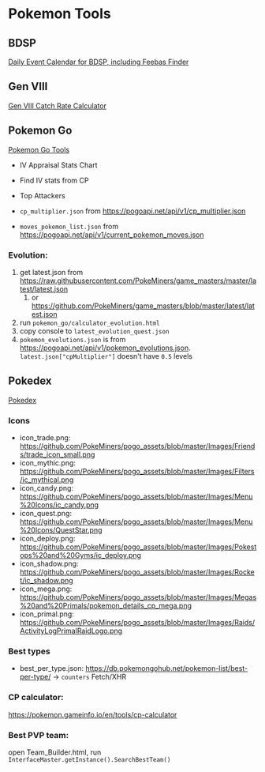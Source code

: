 # Pokemon Tools

## BDSP

[Daily Event Calendar for BDSP, including Feebas Finder](https://g2384.github.io/pokemon-tools/BDSP-Daily-Event-Calendar.html)

## Gen VIII

[Gen VIII Catch Rate Calculator](https://g2384.github.io/pokemon-tools/Catch-Rate-Calculator.html)

## Pokemon Go

[Pokemon Go Tools](https://g2384.github.io/pokemon-tools/Pokemon-Go.html)

- IV Appraisal Stats Chart
- Find IV stats from CP
- Top Attackers

- `cp_multiplier.json` from https://pogoapi.net/api/v1/cp_multiplier.json
- `moves_pokemon_list.json` from https://pogoapi.net/api/v1/current_pokemon_moves.json

### Evolution:

1. get latest.json from https://raw.githubusercontent.com/PokeMiners/game_masters/master/latest/latest.json
   1. or https://github.com/PokeMiners/game_masters/blob/master/latest/latest.json
2. run `pokemon_go/calculator_evolution.html`
3. copy console to `latest_evolution_quest.json`
4. `pokemon_evolutions.json` is from https://pogoapi.net/api/v1/pokemon_evolutions.json. `latest.json["cpMultiplier"]` doesn't have `0.5` levels

## Pokedex

[Pokedex](https://g2384.github.io/pokemon-tools/pokedex.html)

### Icons

- icon_trade.png: https://github.com/PokeMiners/pogo_assets/blob/master/Images/Friends/trade_icon_small.png
- icon_mythic.png: https://github.com/PokeMiners/pogo_assets/blob/master/Images/Filters/ic_mythical.png
- icon_candy.png: https://github.com/PokeMiners/pogo_assets/blob/master/Images/Menu%20Icons/ic_candy.png
- icon_quest.png: https://github.com/PokeMiners/pogo_assets/blob/master/Images/Menu%20Icons/QuestStar.png
- icon_deploy.png: https://github.com/PokeMiners/pogo_assets/blob/master/Images/Pokestops%20and%20Gyms/ic_deploy.png
- icon_shadow.png: https://github.com/PokeMiners/pogo_assets/blob/master/Images/Rocket/ic_shadow.png
- icon_mega.png: https://github.com/PokeMiners/pogo_assets/blob/master/Images/Megas%20and%20Primals/pokemon_details_cp_mega.png
- icon_primal.png: https://github.com/PokeMiners/pogo_assets/blob/master/Images/Raids/ActivityLogPrimalRaidLogo.png

### Best types

- best_per_type.json: https://db.pokemongohub.net/pokemon-list/best-per-type/ -> `counters` Fetch/XHR

### CP calculator:

https://pokemon.gameinfo.io/en/tools/cp-calculator

### Best PVP team:

open Team_Builder.html, run `InterfaceMaster.getInstance().SearchBestTeam()`